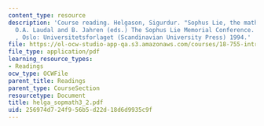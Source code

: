 ```yaml
---
content_type: resource
description: 'Course reading. Helgason, Sigurdur. "Sophus Lie, the mathematician".
  O.A. Laudal and B. Jahren (eds.) The Sophus Lie Memorial Conference. Oslo 1992 Proceedings
  , Oslo: Universitetsforlaget (Scandinavian University Press) 1994.'
file: https://ol-ocw-studio-app-qa.s3.amazonaws.com/courses/18-755-introduction-to-lie-groups-fall-2004/256974d724f956b5d22d18d6d9935c9f_helga_sopmath3_2.pdf
file_type: application/pdf
learning_resource_types:
- Readings
ocw_type: OCWFile
parent_title: Readings
parent_type: CourseSection
resourcetype: Document
title: helga_sopmath3_2.pdf
uid: 256974d7-24f9-56b5-d22d-18d6d9935c9f
---
```

